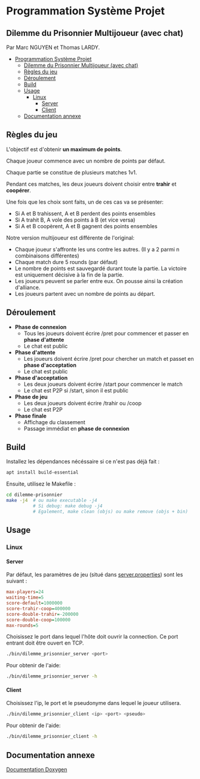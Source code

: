 # Programmation Système Projet

## Dilemme du Prisonnier Multijoueur (avec chat)

Par Marc NGUYEN et Thomas LARDY.

- [Programmation Système Projet](#programmation-système-projet)
  - [Dilemme du Prisonnier Multijoueur (avec chat)](#dilemme-du-prisonnier-multijoueur-avec-chat)
  - [Règles du jeu](#règles-du-jeu)
  - [Déroulement](#déroulement)
  - [Build](#build)
  - [Usage](#usage)
    - [Linux](#linux)
      - [Server](#server)
      - [Client](#client)
  - [Documentation annexe](#documentation-annexe)

## Règles du jeu

L'objectif est d'obtenir **un maximum de points**.

Chaque joueur commence avec un nombre de points par défaut.

Chaque partie se constitue de plusieurs matches 1v1.

Pendant ces matches, les deux joueurs doivent choisir entre **trahir** et
**coopérer**.

Une fois que les choix sont faits, un de ces cas va se présenter:

- Si A et B trahissent, A et B perdent des points ensembles
- Si A trahit B, A vole des points à B (et vice versa)
- Si A et B coopèrent, A et B gagnent des points ensembles

Notre version multijoueur est différente de l'original:

- Chaque joueur s'affronte les uns contre les autres. (Il y a 2 parmi n combinaisons différentes)
- Chaque match dure 5 rounds (par défaut)
- Le nombre de points est sauvegardé durant toute la partie. La victoire est uniquement décisive à la fin de la partie.
- Les joueurs peuvent se parler entre eux. On pousse ainsi la création d'alliance.
- Les joueurs partent avec un nombre de points au départ.

## Déroulement

- **Phase de connexion**
  - Tous les joueurs doivent écrire /pret pour commencer et passer en **phase d'attente**
  - Le chat est public
- **Phase d'attente**
  - Les joueurs doivent écrire /pret pour chercher un match et passet en **phase d'acceptation**
  - Le chat est public
- **Phase d'acceptation**
  - Les deux joueurs doivent écrire /start pour commencer le match
  - Le chat est P2P si /start, sinon il est public
- **Phase de jeu**
  - Les deux joueurs doivent écrire /trahir ou /coop
  - Le chat est P2P
- **Phase finale**
  - Affichage du classement
  - Passage immédiat en **phase de connexion**

## Build

Installez les dépendances nécéssaire si ce n'est pas déjà fait :

```sh
apt install build-essential
```

Ensuite, utilisez le Makefile :

```sh
cd dilemme-prisonnier
make -j4  # ou make executable -j4
          # Si debug: make debug -j4
          # Egalement, make clean (objs) ou make remove (objs + bin)
```

## Usage

### Linux

#### Server

Par défaut, les paramètres de jeu (situé dans [server.properties](./bin/server.properties)) sont les suivant :

```ini
max-players=24
waiting-time=5
score-default=1000000
score-trahir-coop=400000
score-double-trahir=-200000
score-double-coop=100000
max-rounds=5
```

Choisissez le port dans lequel l'hôte doit ouvrir la connection.
Ce port entrant doit être ouvert en TCP.

```sh
./bin/dilemme_prisonnier_server <port>
```

Pour obtenir de l'aide:

```sh
./bin/dilemme_prisonnier_server -h
```

#### Client

Choisissez l'ip, le port et le pseudonyme dans lequel le joueur utilisera.

```sh
./bin/dilemme_prisonnier_client <ip> <port> <pseudo>
```

Pour obtenir de l'aide:

```sh
./bin/dilemme_prisonnier_client -h
```

## Documentation annexe

[Documentation Doxygen](http://marc.nguyen.gitlab.emse.fr/dilemme_prisonnier)
